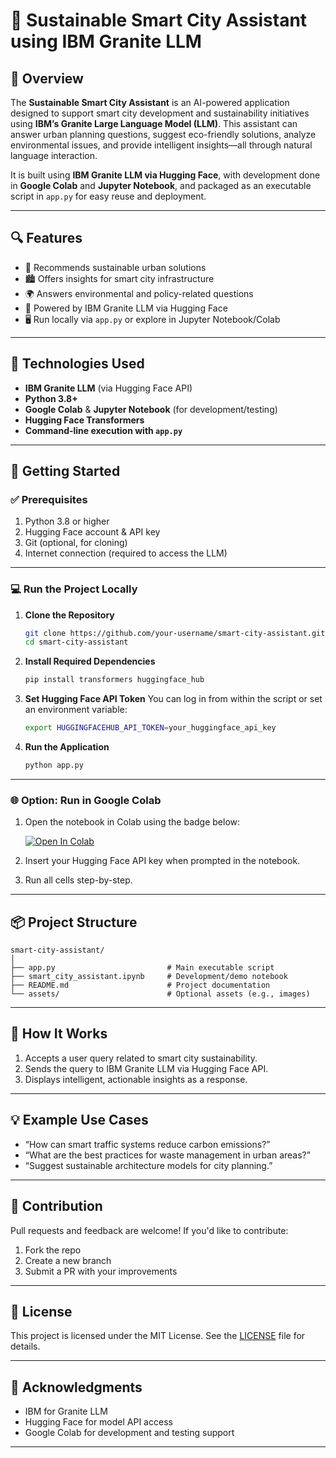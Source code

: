 

# 🌆 Sustainable Smart City Assistant using IBM Granite LLM

## 📘 Overview

The **Sustainable Smart City Assistant** is an AI-powered application designed to support smart city development and sustainability initiatives using **IBM’s Granite Large Language Model (LLM)**. This assistant can answer urban planning questions, suggest eco-friendly solutions, analyze environmental issues, and provide intelligent insights—all through natural language interaction.

It is built using **IBM Granite LLM via Hugging Face**, with development done in **Google Colab** and **Jupyter Notebook**, and packaged as an executable script in `app.py` for easy reuse and deployment.

---

## 🔍 Features

* 🌱 Recommends sustainable urban solutions
* 🏙️ Offers insights for smart city infrastructure
* 🌍 Answers environmental and policy-related questions
* 🤖 Powered by IBM Granite LLM via Hugging Face
* 🖥️ Run locally via `app.py` or explore in Jupyter Notebook/Colab

---

## 🧠 Technologies Used

* **IBM Granite LLM** (via Hugging Face API)
* **Python 3.8+**
* **Google Colab** & **Jupyter Notebook** (for development/testing)
* **Hugging Face Transformers**
* **Command-line execution with `app.py`**

---

## 🚀 Getting Started

### ✅ Prerequisites

1. Python 3.8 or higher
2. Hugging Face account & API key
3. Git (optional, for cloning)
4. Internet connection (required to access the LLM)

---

### 💻 Run the Project Locally

1. **Clone the Repository**

   ```bash
   git clone https://github.com/your-username/smart-city-assistant.git
   cd smart-city-assistant
   ```

2. **Install Required Dependencies**

   ```bash
   pip install transformers huggingface_hub
   ```

3. **Set Hugging Face API Token**
   You can log in from within the script or set an environment variable:

   ```bash
   export HUGGINGFACEHUB_API_TOKEN=your_huggingface_api_key
   ```

4. **Run the Application**

   ```bash
   python app.py
   ```

---

### 🌐 Option: Run in Google Colab

1. Open the notebook in Colab using the badge below:

   [![Open In Colab](https://colab.research.google.com/assets/colab-badge.svg)](your-colab-notebook-link-here)

2. Insert your Hugging Face API key when prompted in the notebook.

3. Run all cells step-by-step.

---

## 📦 Project Structure

```
smart-city-assistant/
│
├── app.py                         # Main executable script
├── smart_city_assistant.ipynb     # Development/demo notebook
├── README.md                      # Project documentation
└── assets/                        # Optional assets (e.g., images)
```

---

## 📌 How It Works

1. Accepts a user query related to smart city sustainability.
2. Sends the query to IBM Granite LLM via Hugging Face API.
3. Displays intelligent, actionable insights as a response.

---

## 💡 Example Use Cases

* “How can smart traffic systems reduce carbon emissions?”
* “What are the best practices for waste management in urban areas?”
* “Suggest sustainable architecture models for city planning.”

---

## 🤝 Contribution

Pull requests and feedback are welcome! If you'd like to contribute:

1. Fork the repo
2. Create a new branch
3. Submit a PR with your improvements

---

## 📄 License

This project is licensed under the MIT License. See the [LICENSE](LICENSE) file for details.

---

## 🧩 Acknowledgments

* IBM for Granite LLM
* Hugging Face for model API access
* Google Colab for development and testing support

---



